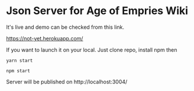 # Json Server for Age of Empries Wiki

It's live and demo can be checked from this link. 

https://not-yet.herokuapp.com/


If you want to launch it on your local. Just clone repo, install npm then 

```
yarn start
```
```
npm start
```

Server will be published on http://localhost:3004/
